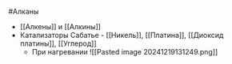#Алканы 
- [[Алкены]] и [[Алкины]]
- Катализаторы Сабатье - [[Никель]], [[Платина]], [[Диоксид платины]], [[Углерод]] 
	- При нагревании
![[Pasted image 20241219131249.png]]